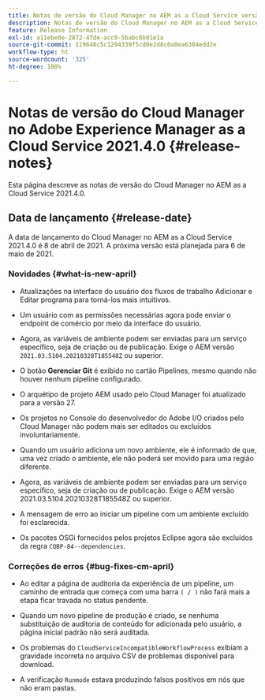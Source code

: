 ```yaml
---
title: Notas de versão do Cloud Manager no AEM as a Cloud Service versão 2021.4.0
description: Notas de versão do Cloud Manager no AEM as a Cloud Service versão 2021.4.0
feature: Release Information
exl-id: a11ebe0e-2872-4fde-acc0-5babc6b01e1a
source-git-commit: 119648c5c1294339f5cd0e2d8c0a0ea6304edd2e
workflow-type: ht
source-wordcount: '325'
ht-degree: 100%

---
```


# Notas de versão do Cloud Manager no Adobe Experience Manager as a Cloud Service 2021.4.0 {#release-notes}

Esta página descreve as notas de versão do Cloud Manager no AEM as a Cloud Service 2021.4.0.

## Data de lançamento {#release-date}

A data de lançamento do Cloud Manager no AEM as a Cloud Service 2021.4.0 é 8 de abril de 2021.
A próxima versão está planejada para 6 de maio de 2021.

### Novidades {#what-is-new-april}

* Atualizações na interface do usuário dos fluxos de trabalho Adicionar e Editar programa para torná-los mais intuitivos.

* Um usuário com as permissões necessárias agora pode enviar o endpoint de comércio por meio da interface do usuário.

* Agora, as variáveis de ambiente podem ser enviadas para um serviço específico, seja de criação ou de publicação. Exige o AEM versão `2021.03.5104.20210328T185548Z` ou superior.

* O botão **Gerenciar Git** é exibido no cartão Pipelines, mesmo quando não houver nenhum pipeline configurado.

* O arquétipo de projeto AEM usado pelo Cloud Manager foi atualizado para a versão 27.

* Os projetos no Console do desenvolvedor do Adobe I/O criados pelo Cloud Manager não podem mais ser editados ou excluídos involuntariamente.

* Quando um usuário adiciona um novo ambiente, ele é informado de que, uma vez criado o ambiente, ele não poderá ser movido para uma região diferente.

* Agora, as variáveis de ambiente podem ser enviadas para um serviço específico, seja de criação ou de publicação. Exige o AEM versão 2021.03.5104.20210328T185548Z ou superior.

* A mensagem de erro ao iniciar um pipeline com um ambiente excluído foi esclarecida.

* Os pacotes OSGi fornecidos pelos projetos Eclipse agora são excluídos da regra `CQBP-84--dependencies`.

### Correções de erros {#bug-fixes-cm-april}

* Ao editar a página de auditoria da experiência de um pipeline, um caminho de entrada que começa com uma barra `( / )` não fará mais a etapa ficar travada no status pendente.

* Quando um novo pipeline de produção é criado, se nenhuma substituição de auditoria de conteúdo for adicionada pelo usuário, a página inicial padrão não será auditada.

* Os problemas do `CloudServiceIncompatibleWorkflowProcess` exibiam a gravidade incorreta no arquivo CSV de problemas disponível para download.

* A verificação `Runmode` estava produzindo falsos positivos em nós que não eram pastas.
